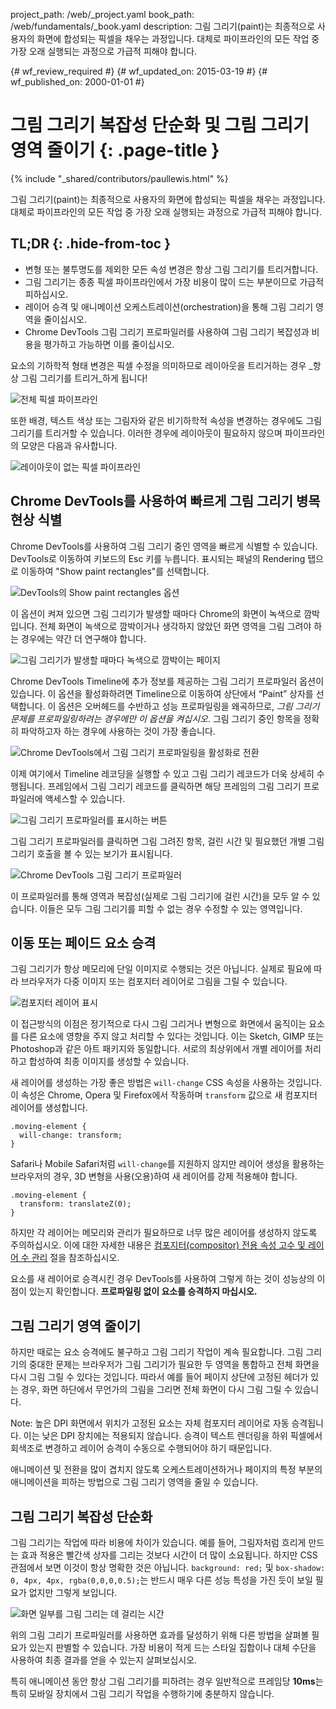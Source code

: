 project_path: /web/_project.yaml
book_path: /web/fundamentals/_book.yaml
description: 그림 그리기(paint)는 최종적으로 사용자의 화면에 합성되는 픽셀을 채우는 과정입니다. 대체로 파이프라인의 모든 작업 중 가장 오래 실행되는 과정으로 가급적 피해야 합니다.

{# wf_review_required #}
{# wf_updated_on: 2015-03-19 #}
{# wf_published_on: 2000-01-01 #}

# 그림 그리기 복잡성 단순화 및 그림 그리기 영역 줄이기 {: .page-title }

{% include "_shared/contributors/paullewis.html" %}


그림 그리기(paint)는 최종적으로 사용자의 화면에 합성되는 픽셀을 채우는 과정입니다. 대체로 파이프라인의 모든 작업 중 가장 오래 실행되는 과정으로 가급적 피해야 합니다.

## TL;DR {: .hide-from-toc }
- 변형 또는 불투명도를 제외한 모든 속성 변경은 항상 그림 그리기를 트리거합니다.
- 그림 그리기는 종종 픽셀 파이프라인에서 가장 비용이 많이 드는 부분이므로 가급적 피하십시오.
- 레이어 승격 및 애니메이션 오케스트레이션(orchestration)을 통해 그림 그리기 영역을 줄이십시오.
- Chrome DevTools 그림 그리기 프로파일러를 사용하여 그림 그리기 복잡성과 비용을 평가하고 가능하면 이를 줄이십시오.


요소의 기하학적 형태 변경은 픽셀 수정을 의미하므로 레이아웃을 트리거하는 경우 _항상 그림 그리기를 트리거_하게 됩니다!

<img src="images/simplify-paint-complexity-and-reduce-paint-areas/frame.jpg" class="g--centered" alt="전체 픽셀 파이프라인">

또한 배경, 텍스트 색상 또는 그림자와 같은 비기하학적 속성을 변경하는 경우에도 그림 그리기를 트리거할 수 있습니다. 이러한 경우에 레이아웃이 필요하지 않으며 파이프라인의 모양은 다음과 유사합니다.

<img src="images/simplify-paint-complexity-and-reduce-paint-areas/frame-no-layout.jpg" class="g--centered" alt="레이아웃이 없는 픽셀 파이프라인">

## Chrome DevTools를 사용하여 빠르게 그림 그리기 병목 현상 식별

Chrome DevTools를 사용하여 그림 그리기 중인 영역을 빠르게 식별할 수 있습니다. DevTools로 이동하여 키보드의 Esc 키를 누릅니다. 표시되는 패널의 Rendering 탭으로 이동하여 "Show paint rectangles"를 선택합니다.

<img src="images/simplify-paint-complexity-and-reduce-paint-areas/show-paint-rectangles.jpg" class="g--centered" alt="DevTools의 Show paint rectangles 옵션">

이 옵션이 켜져 있으면 그림 그리기가 발생할 때마다 Chrome의 화면이 녹색으로 깜박입니다. 전체 화면이 녹색으로 깜박이거나 생각하지 않았던 화면 영역을 그림 그려야 하는 경우에는 약간 더 연구해야 합니다.

<img src="images/simplify-paint-complexity-and-reduce-paint-areas/show-paint-rectangles-green.jpg" class="g--centered" alt="그림 그리기가 발생할 때마다 녹색으로 깜박이는 페이지">

Chrome DevTools Timeline에 추가 정보를 제공하는 그림 그리기 프로파일러 옵션이 있습니다. 이 옵션을 활성화하려면 Timeline으로 이동하여 상단에서 “Paint” 상자를 선택합니다. 이 옵션은 오버헤드를 수반하고 성능 프로파일링을 왜곡하므로, _그림 그리기 문제를 프로파일링하려는 경우에만 이 옵션을 켜십시오_. 그림 그리기 중인 항목을 정확히 파악하고자 하는 경우에 사용하는 것이 가장 좋습니다.

<img src="images/simplify-paint-complexity-and-reduce-paint-areas/paint-profiler-toggle.jpg" class="g--centered" alt="Chrome DevTools에서 그림 그리기 프로파일링을 활성화로 전환">

이제 여기에서 Timeline 레코딩을 실행할 수 있고 그림 그리기 레코드가 더욱 상세히 수행됩니다. 프레임에서 그림 그리기 레코드를 클릭하면 해당 프레임의 그림 그리기 프로파일러에 액세스할 수 있습니다.

<img src="images/simplify-paint-complexity-and-reduce-paint-areas/paint-profiler-button.jpg" class="g--centered" alt="그림 그리기 프로파일러를 표시하는 버튼">

그림 그리기 프로파일러를 클릭하면 그림 그려진 항목, 걸린 시간 및 필요했던 개별 그림 그리기 호출을 볼 수 있는 보기가 표시됩니다.

<img src="images/simplify-paint-complexity-and-reduce-paint-areas/paint-profiler.jpg" class="g--centered" alt="Chrome DevTools 그림 그리기 프로파일러">

이 프로파일러를 통해 영역과 복잡성(실제로 그림 그리기에 걸린 시간)을 모두 알 수 있습니다. 이들은 모두 그림 그리기를 피할 수 없는 경우 수정할 수 있는 영역입니다.

## 이동 또는 페이드 요소 승격

그림 그리기가 항상 메모리에 단일 이미지로 수행되는 것은 아닙니다. 실제로 필요에 따라 브라우저가 다중 이미지 또는 컴포지터 레이어로 그림을 그릴 수 있습니다.

<img src="images/simplify-paint-complexity-and-reduce-paint-areas/layers.jpg" class="g--centered" alt="컴포지터 레이어 표시">

이 접근방식의 이점은 정기적으로 다시 그림 그리거나 변형으로 화면에서 움직이는 요소를 다른 요소에 영향을 주지 않고 처리할 수 있다는 것입니다. 이는 Sketch, GIMP 또는 Photoshop과 같은 아트 패키지와 동일합니다. 서로의 최상위에서 개별 레이어를 처리하고 합성하여 최종 이미지를 생성할 수 있습니다.

새 레이어를 생성하는 가장 좋은 방법은 `will-change` CSS 속성을 사용하는 것입니다. 이 속성은 Chrome, Opera 및 Firefox에서 작동하며 `transform` 값으로 새 컴포지터 레이어를 생성합니다.


    .moving-element {
      will-change: transform;
    }
    

Safari나 Mobile Safari처럼 `will-change`를 지원하지 않지만 레이어 생성을 활용하는 브라우저의 경우, 3D 변형을 사용(오용)하여 새 레이어를 강제 적용해야 합니다.


    .moving-element {
      transform: translateZ(0);
    }
    

하지만 각 레이어는 메모리와 관리가 필요하므로 너무 많은 레이어를 생성하지 않도록 주의하십시오. 이에 대한 자세한 내용은 [컴포지터(compositor) 전용 속성 고수 및 레이어 수 관리](stick-to-compositor-only-properties-and-manage-layer-count) 절을 참조하십시오.

요소를 새 레이어로 승격시킨 경우 DevTools를 사용하여 그렇게 하는 것이 성능상의 이점이 있는지 확인합니다. **프로파일링 없이 요소를 승격하지 마십시오.**

## 그림 그리기 영역 줄이기

하지만 때로는 요소 승격에도 불구하고 그림 그리기 작업이 계속 필요합니다. 그림 그리기의 중대한 문제는 브라우저가 그림 그리기가 필요한 두 영역을 통합하고 전체 화면을 다시 그림 그릴 수 있다는 것입니다. 따라서 예를 들어 페이지 상단에 고정된 헤더가 있는 경우, 화면 하단에서 무언가의 그림을 그리면 전체 화면이 다시 그림 그릴 수 있습니다.

<!-- TODO: Verify note type! -->
Note: 높은 DPI 화면에서 위치가 고정된 요소는 자체 컴포지터 레이어로 자동 승격됩니다. 이는 낮은 DPI 장치에는 적용되지 않습니다. 승격이 텍스트 렌더링을 하위 픽셀에서 회색조로 변경하고 레이어 승격이 수동으로 수행되어야 하기 때문입니다.

애니메이션 및 전환을 많이 겹치지 않도록 오케스트레이션하거나 페이지의 특정 부분의 애니메이션을 피하는 방법으로 그림 그리기 영역을 줄일 수 있습니다.

## 그림 그리기 복잡성 단순화
그림 그리기는 작업에 따라 비용에 차이가 있습니다. 예를 들어, 그림자처럼 흐리게 만드는 효과 적용은 빨간색 상자를 그리는 것보다 시간이 더 많이 소요됩니다. 하지만 CSS 관점에서 보면 이것이 항상 명확한 것은 아닙니다. `background: red;` 및 `box-shadow: 0, 4px, 4px, rgba(0,0,0,0.5);`는 반드시 매우 다른 성능 특성을 가진 듯이 보일 필요가 없지만 그렇게 보입니다.

<img src="images/simplify-paint-complexity-and-reduce-paint-areas/profiler-chart.jpg" class="g--centered" alt="화면 일부를 그림 그리는 데 걸리는 시간">

위의 그림 그리기 프로파일러를 사용하면 효과를 달성하기 위해 다른 방법을 살펴볼 필요가 있는지 판별할 수 있습니다. 가장 비용이 적게 드는 스타일 집합이나 대체 수단을 사용하여 최종 결과를 얻을 수 있는지 살펴보십시오.

특히 애니메이션 동안 항상 그림 그리기를 피하려는 경우 일반적으로 프레임당 **10ms**는 특히 모바일 장치에서 그림 그리기 작업을 수행하기에 충분하지 않습니다.


